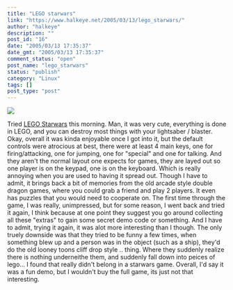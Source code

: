 ```yaml
---
title: "LEGO starwars"
link: "https://www.halkeye.net/2005/03/13/lego_starwars/"
author: "halkeye"
description: ""
post_id: "16"
date: "2005/03/13 17:35:37"
date_gmt: "2005/03/13 17:35:37"
comment_status: "open"
post_name: "lego_starwars"
status: "publish"
category: "Linux"
tags: []
post_type: "post"
---
```


![](http://pics.halkeye.net/pic/00673e1e/t644b)

Tried [LEGO Starwars](http://www.3dgamers.com/games/legostarwars/) this morning. Man, it was very cute, everything is done in LEGO, and you can destroy most things with your lightsaber / blaster. Okay, overall it was kinda enjoyable once I got into it, but the default controls were atrocious at best, there were at least 4 main keys, one for firing/attacking, one for jumping, one for "special" and one for talking. And they aren't the normal layout one expects for games, they are layed out so one player is on the keypad, one is on the keyboard. Which is really annoying when you are used to having it spread out. Though I have to admit, it brings back a bit of memories from the old arcade style double dragon games, where you could grab a friend and play 2 players. It even has puzzles that you would need to cooperate on. The first time through the game, I was really, unimpressed, but for some reason, I went back and tried it again, I think because at one point they suggest you go around collecting all these "extras" to gain some secret demo code or something. And I have to admit, trying it again, it was alot more interesting than I though. The only truely downside was that they tried to be funny a few times, when something blew up and a person was in the object (such as a ship), they'd do the old looney toons cliff drop style .. thing. Where they suddenly realize there is nothing underneithe them, and suddenly fall down into peices of lego... I found that really didn't belong in a starwars game. Overall, I'd say it was a fun demo, but I wouldn't buy the full game, its just not that interesting.
